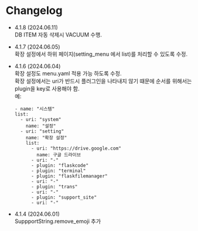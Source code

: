 # Changelog
- 4.1.8 (2024.06.11)   
  DB ITEM 자동 삭제시 VACUUM 수행.   
  
- 4.1.7 (2024.06.05)   
  확장 설정에서 하위 페이지(setting_menu 에서 list)를 처리할 수 있도록 수정.   

- 4.1.6 (2024.06.04)   
  확장 설정도 menu.yaml 적용 가능 하도록 수정.   
  확장 설정에서는 uri가 반드시 플러그인을 나타내지 않기 떄문에 순서를 위해서는 plugin을 key로 사용해야 함.   
  예:      
  ```
  - name: "시스템"
  list:
    - uri: "system"
      name: "설정"
    - uri: "setting"
      name: "확장 설정"
      list:
        - uri: "https://drive.google.com"
          name: 구글 드라이브
        - uri: "-"
        - plugin: "flaskcode"
        - plugin: "terminal"
        - plugin: "flaskfilemanager"
        - uri: "-"
        - plugin: "trans"
        - uri: "-"
        - plugin: "support_site"
        - uri: "-"
  ```

- 4.1.4 (2024.06.01)   
  SuppportString.remove_emoji 추가   
